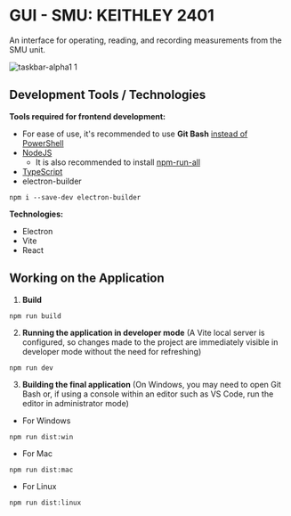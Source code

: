 # GUI - SMU: KEITHLEY 2401  

An interface for operating, reading, and recording measurements from the SMU unit.  

![taskbar-alpha1 1](https://github.com/user-attachments/assets/b8776dc2-0aab-4577-833c-a7bc6a52d970)  

## Development Tools / Technologies  

**Tools required for frontend development:**  
- For ease of use, it's recommended to use **Git Bash** <ins>instead of PowerShell<ins/>  
- [NodeJS](https://nodejs.org/en)  
    - It is also recommended to install [npm-run-all](https://www.npmjs.com/package/npm-run-all)  
- [TypeScript](https://www.npmjs.com/package/typescript)  
- electron-builder  
```
npm i --save-dev electron-builder
```

**Technologies:**  
- Electron  
- Vite  
- React  

## Working on the Application  

1. **Build**  
```
npm run build
```
2. **Running the application in developer mode** (A Vite local server is configured, so changes made to the project are immediately visible in developer mode without the need for refreshing)  
```
npm run dev
```
3. **Building the final application** (On Windows, you may need to open Git Bash or, if using a console within an editor such as VS Code, run the editor in administrator mode)  
- For Windows  
```
npm run dist:win
```
- For Mac  
```
npm run dist:mac
```
- For Linux  
```
npm run dist:linux
```